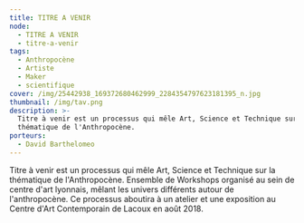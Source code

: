```yaml
---
title: TITRE A VENIR
node:
  - TITRE A VENIR
  - titre-a-venir
tags:
  - Anthropocène
  - Artiste
  - Maker
  - scientifique
cover: /img/25442938_169372680462999_2284354797623181395_n.jpg
thumbnail: /img/tav.png
description: >-
  Titre à venir est un processus qui mêle Art, Science et Technique sur la
  thématique de l'Anthropocène. 
porteurs:
  - David Barthelomeo
---
```

Titre à venir est un processus qui mêle Art, Science et Technique sur la thématique de l'Anthropocène. 
Ensemble de Workshops organisé au sein de centre d'art lyonnais, mêlant les univers différents autour de l'anthropocène.
Ce processus aboutira à un atelier et une exposition au Centre d'Art Contemporain de Lacoux en août 2018.
